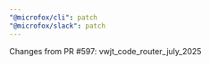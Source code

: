 ```yaml
---
"@microfox/cli": patch
"@microfox/slack": patch
---
```


Changes from PR #597: vwjt_code_router_july_2025

